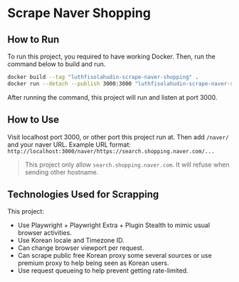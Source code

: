 # Scrape Naver Shopping

## How to Run

To run this project, you required to have working Docker. Then, run the command below to build and run.

```sh
docker build --tag "luthfisolahudin-scrape-naver-shopping" .
docker run --detach --publish 3000:3000 "luthfisolahudin-scrape-naver-shopping"
```

After running the command, this project will run and listen at port 3000.

## How to Use

Visit localhost port 3000, or other port this project run at. Then add `/naver/` and your naver URL.
Example URL format: `http://localhost:3000/naver/https://search.shopping.naver.com/...`

> This project only allow `search.shopping.naver.com`. It will refuse when sending other hostname.

## Technologies Used for Scrapping

This project:
- Use Playwright + Playwright Extra + Plugin Stealth to mimic usual browser activities.
- Use Korean locale and Timezone ID.
- Can change browser viewport per request.
- Can scrape public free Korean proxy some several sources or use premium proxy to help being seen as Korean users.
- Use request queueing to help prevent getting rate-limited.
